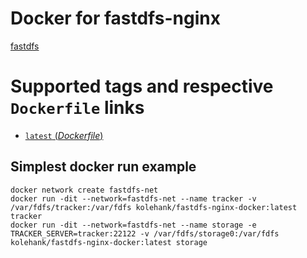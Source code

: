 # Docker for fastdfs-nginx

[fastdfs](https://github.com/happyfish100/fastdfs)


# Supported tags and respective `Dockerfile` links

- [`latest` (*Dockerfile*)](https://github.com/bluesky4485/fastdfs-nginx-docker/blob/master/Dockerfile)

## Simplest docker run example

```
docker network create fastdfs-net
docker run -dit --network=fastdfs-net --name tracker -v /var/fdfs/tracker:/var/fdfs kolehank/fastdfs-nginx-docker:latest tracker
docker run -dit --network=fastdfs-net --name storage -e TRACKER_SERVER=tracker:22122 -v /var/fdfs/storage0:/var/fdfs kolehank/fastdfs-nginx-docker:latest storage

```

